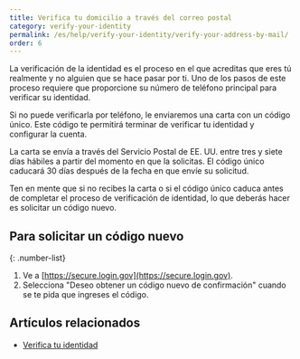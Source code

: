 ```yaml
---
title: Verifica tu domicilio a través del correo postal
category: verify-your-identity
permalink: /es/help/verify-your-identity/verify-your-address-by-mail/
order: 6
---
```

La verificación de la identidad es el proceso en el que acreditas que eres tú realmente y no alguien que se hace pasar por ti. Uno de los pasos de este proceso requiere que proporcione su número de teléfono principal para verificar su identidad.

Si no puede verificarla por teléfono, le enviaremos una carta con un código único. Este código te permitirá terminar de verificar tu identidad y configurar la cuenta.

La carta se envía a través del Servicio Postal de EE. UU. entre tres y siete días hábiles a partir del momento en que la solicitas. El código único caducará 30 días después de la fecha en que envíe su solicitud.

Ten en mente que si no recibes la carta o si el código único caduca antes de completar el proceso de verificación de identidad, lo que deberás hacer es solicitar un código nuevo.

## Para solicitar un código nuevo

{: .number-list}
1. Ve a [https://secure.login.gov](https://secure.login.gov).
2. Selecciona "Deseo obtener un código nuevo de confirmación" cuando se te pida que ingreses el código.

## Artículos relacionados 

- [Verifica tu identidad](/es/help/verify-your-identity/how-to-verify-your-identity/)